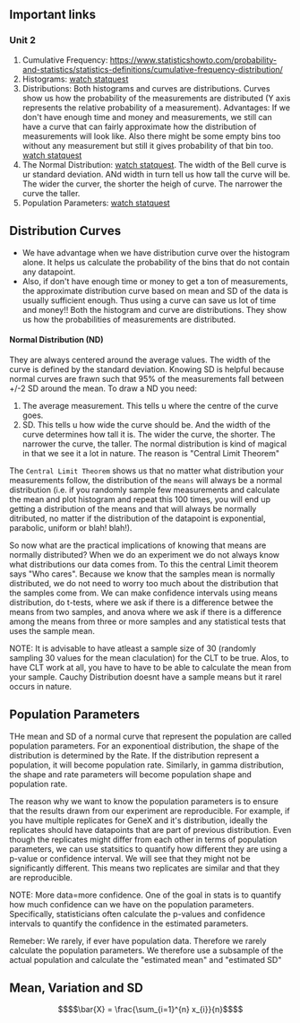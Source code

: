 ## Important links

### Unit 2

1. Cumulative Frequency: https://www.statisticshowto.com/probability-and-statistics/statistics-definitions/cumulative-frequency-distribution/
2. Histograms: [watch statquest](https://youtu.be/qBigTkBLU6g)
3. Distributions: Both histograms and curves are distributions. Curves show us how the probability of the measurements are distributed (Y axis represents the relative probability of a measurement). Advantages: If we don't have enough time and money and measurements, we still can have a curve that can fairly approximate how the distribution of measurements will look like. Also there might be some empty bins too without any measurement but still it gives probability of that bin too. [watch statquest](https://www.youtube.com/watch?v=oI3hZJqXJuc)
4.   The Normal Distribution: [watch statquest](https://www.youtube.com/watch?v=rzFX5NWojp0). The width of the Bell curve is ur standard deviation. ANd width in turn tell us how tall the curve will be. The wider the curver, the shorter the heigh of curve. The narrower the curve the taller.
5.   Population Parameters: [watch statquest](https://www.youtube.com/watch?v=vikkiwjQqfU)


## Distribution Curves

 - We have advantage when we have distribution curve over the histogram alone. It helps us calculate the probability of the bins that do not contain any datapoint.   
 - Also, if don't have enough time or money to get a ton of measurements, the approximate distribution curve based on mean and SD of the data is usually sufficient enough. Thus using a curve can save us lot of time and money!!  Both the histogram and curve are distributions. They show us how the probabilities of measurements are distributed.

#### Normal Distribution (ND)
They are always centered around the average values.
The width of the curve is defined by the standard deviation. Knowing SD is helpful because normal curves are frawn such that 95% of the measurements fall between +/-2 SD around the mean.
To draw a ND you need:
 1. The average measurement. This tells u where the centre of the curve goes.
 2. SD. This tells u how wide the curve should be. And the width of the curve determines how tall it is. The wider the curve, the shorter. The narrower the curve, the taller.
 The normal distribution is kind of magical in that we see it a lot in nature. The reason is "Central Limit Theorem"

The `Central Limit Theorem` shows us that no matter what distribution your measurements follow, the distribution of the `means` will always be a normal distribution (i.e. if you randomly sample few measurements and calculate the mean and plot histogram and repeat this 100 times, you will end up getting a distribution of the means and that will always be normally ditributed, no matter if the distribution of the datapoint is exponential, parabolic, uniform or blah! blah!).

So now what are the practical implications of knowing that means are normally distributed? When we do an experiment we do not always know what distributions our data comes from. To this the central Limit theorem says "Who cares". Because we know that the samples mean is normally distributed, we do not need to worry too much about the distribution that the samples come from. We can make confidence intervals using means distribution, do t-tests, where we ask if there is a difference betwee the means from two samples, and anova where we ask if there is a difference among the means from three or more samples and any statistical tests that uses the sample mean.

NOTE: It is advisable to have atleast a sample size of 30 (randomly sampling 30 values for the mean claculation) for the CLT to be true. Alos, to have CLT work at all, you have to have to be able to calculate the mean from your sample. Cauchy Distribution doesnt have a sample means but it rarel occurs in nature.

## Population Parameters
THe mean and SD of a normal curve that represent the population are called population parameters. For an exponentioal distribution, the shape of the distribution is determined by the Rate. If the distribution represent a population, it will become population rate. Similarly, in gamma distribution, the shape and rate parameters will become population shape and population rate.

The reason why we want to know the population parameters is to ensure that the results drawn from our experiment are reproducible. For example, if you have multiple replicates for GeneX and it's distribution, ideally the replicates should have datapoints that are part of previous distribution. Even though the replicates might differ from each other in terms of population parameters, we can use statsitics to quantify how different they are using a p-value or confidence interval. We will see that they might not be significantly different. This means two replicates are similar and that they are reproducible.

NOTE: More data=more confidence. One of the goal in stats is to quantify how much confidence can we have on the population parameters. Specifically, statisticians often calculate the p-values and confidence intervals to quantify the confidence in the estimated parameters.

Remeber: We rarely, if ever have population data. Therefore we rarely calculate the population parameters. We therefore use a subsample of the actual population and calculate the "estimated mean" and "estimated SD"

## Mean, Variation and SD

```math
$$\bar{X} = \frac{\sum_{i=1}^{n} x_{i}}{n}$$
```

